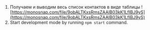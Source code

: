 1. Получаем и выводим весь список контактов в виде таблицы 
![https://monosnap.com/file/9obALTKxsRmsZAAlB03kK1LfIBJ9yS](https://monosnap.com/file/9obALTKxsRmsZAAlB03kK1LfIBJ9yS)
2. Start development mode by running `npm start` command.